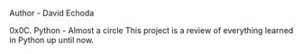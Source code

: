 Author - David Echoda

0x0C. Python - Almost a circle
This project is a review of everything learned in Python up until now.

